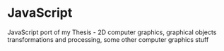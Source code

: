 # JavaScript
JavaScript port of my Thesis - 2D computer graphics, graphical objects transformations and processing, some other computer graphics stuff 
